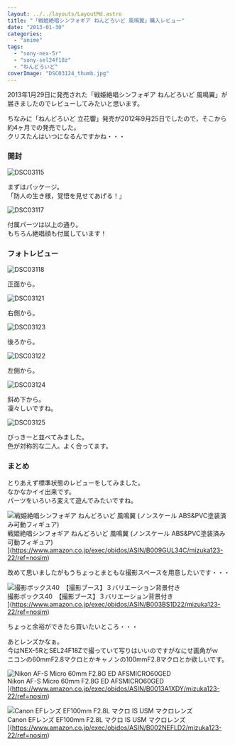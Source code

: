 ```yaml
---
layout: ../../layouts/LayoutMd.astro
title: "「戦姫絶唱シンフォギア ねんどろいど 風鳴翼」購入レビュー"
date: "2013-01-30"
categories: 
  - "anime"
tags: 
  - "sony-nex-5r"
  - "sony-sel24f18z"
  - "ねんどろいど"
coverImage: "DSC03124_thumb.jpg"
---
```


2013年1月29日に発売された「戦姫絶唱シンフォギア ねんどろいど 風鳴翼」が届きましたのでレビューしてみたいと思います。

ちなみに「ねんどろいど 立花響」発売が2012年9月25日でしたので，そこから約4ヶ月での発売でした。  
クリスたんはいつになるんですかね・・・

### 開封

![DSC03115](/archive/images/DSC03115_thumb.jpg "DSC03115")


まずはパッケージ。  
「防人の生き様，覚悟を見せてあげる！」

![DSC03117](/archive/images/DSC03117_thumb.jpg "DSC03117")


付属パーツは以上の通り。  
もちろん絶唱顔も付属しています！

### フォトレビュー

![DSC03118](/archive/images/DSC03118_thumb.jpg "DSC03118")


正面から。

![DSC03121](/archive/images/DSC03121_thumb.jpg "DSC03121")


右側から。

![DSC03123](/archive/images/DSC03123_thumb.jpg "DSC03123")


後ろから。

![DSC03122](/archive/images/DSC03122_thumb.jpg "DSC03122")


左側から。

![DSC03124](/archive/images/DSC03124_thumb.jpg "DSC03124")


斜め下から。  
凜々しいですね。

![DSC03125](/archive/images/DSC03125_thumb.jpg "DSC03125")


びっきーと並べてみました。  
色が対称的な二人。よく合ってます。

### まとめ

とりあえず標準状態のレビューをしてみました。  
なかなかイイ出来です。  
パーツをいろいろ変えて遊んでみたいですね。

![戦姫絶唱シンフォギア ねんどろいど 風鳴翼 (ノンスケール ABS&PVC塗装済み可動フィギュア)](/archive/images/51aA4Pc7DEL._SL160_.jpg)  
戦姫絶唱シンフォギア ねんどろいど 風鳴翼 (ノンスケール ABS&PVC塗装済み可動フィギュア)  
](https://www.amazon.co.jp/exec/obidos/ASIN/B009GUL34C/mizuka123-22/ref=nosim)

改めて思いましたがもうちょっとまともな撮影スペースを用意したいです・・・

![撮影ボックス40　【撮影ブース】３バリエーション背景付き](/archive/images/419WbyOTU9L._SL160_.jpg)  
撮影ボックス40　【撮影ブース】３バリエーション背景付き  
](https://www.amazon.co.jp/exec/obidos/ASIN/B003BS1D22/mizuka123-22/ref=nosim)

ちょっと余裕ができたら買いたいところ・・・

あとレンズかなぁ。  
今はNEX-5RとSEL24F18Zで撮っていて写りはいいのですがなにせ画角がｗ  
ニコンの60mmF2.8マクロとかキャノンの100mmF2.8マクロとか欲しいです。

![Nikon AF-S  Micro 60mm F2.8G ED AFSMICRO60GED](/archive/images/51SNfrQBoDL._SL160_.jpg)  
Nikon AF-S Micro 60mm F2.8G ED AFSMICRO60GED  
](https://www.amazon.co.jp/exec/obidos/ASIN/B0013A1XDY/mizuka123-22/ref=nosim)

![Canon EFレンズ EF100mm F2.8L マクロ IS USM マクロレンズ](/archive/images/4160ZE5ed2L._SL160_.jpg)  
Canon EFレンズ EF100mm F2.8L マクロ IS USM マクロレンズ  
](https://www.amazon.co.jp/exec/obidos/ASIN/B002NEFLD2/mizuka123-22/ref=nosim)
